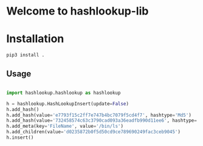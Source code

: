 # Welcome to hashlookup-lib

# Installation

`pip3 install .`

## Usage

~~~~python

import hashlookup.hashlookup as hashlookup

h = hashlookup.HashLookupInsert(update=False)
h.add_hash()
h.add_hash(value='e7793f15c2ff7e747b4bc7079f5cd4f7', hashtype='Md5')
h.add_hash(value='732458574c63c3790cad093a36eadfb990d11ee6', hashtype='sha-1')
h.add_meta(key='FileName', value='/bin/ls')
h.add_children(value='d0235872b0f5d50cd9ce789690249fac3ceb9045')
h.insert()
~~~~


